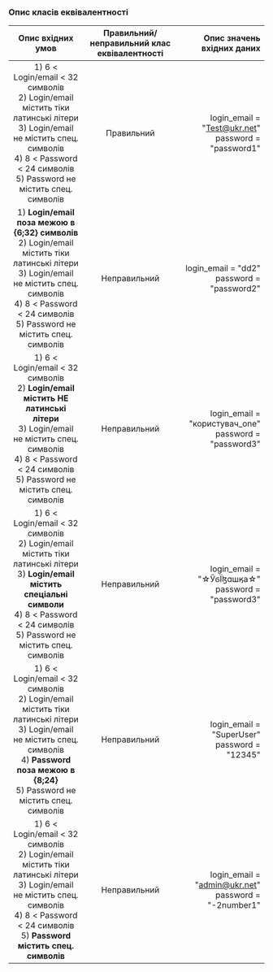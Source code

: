 ### Опис класів еквівалентності

|                                                                                                    Опис вхідних умов                                                                                                   	| Правильний/неправильний клас еквівалентності 	|                               Опис значень вхідних даних 	|
|:----------------------------------------------------------------------------------------------------------------------------------------------------------------------------------------------------------------------:	|:--------------------------------------------:	|---------------------------------------------------------:	|
| 1) 6 < Login/email < 32 символів <br>2) Login/email містить тіки латинські літери<br>3) Login/email не містить спец. символів<br>4) 8 < Password < 24 символів <br>5) Password не містить спец. символів               	|                  Правильний                  	| login_email = "Test@ukr.net"<br>password = "password1"   	|
| 1) **Login/email поза межою в {6;32} символів**<br>2) Login/email містить тіки латинські літери<br>3) Login/email не містить спец. символів<br>4) 8 < Password < 24 символів <br>5) Password не містить спец. символів 	|                 Неправильний                 	| login_email = "dd2"<br>password = "password2"            	|
| 1) 6 < Login/email < 32 символів<br>2) **Login/email містить НЕ латинські літери**<br>3) Login/email не містить спец. символів<br>4) 8 < Password < 24 символів <br>5) Password не містить спец. символів              	|                 Неправильний                 	| login_email = "користувач_one"<br>password = "password3" 	|
| 1) 6 < Login/email < 32 символів<br>2) Login/email містить тіки латинські літери<br>3) **Login/email містить спеціальні символи**<br>4) 8 < Password < 24 символів <br>5) Password не містить спец. символів           	|                 Неправильний                 	| login_email = "☆ӲϭΪɮɑшӄа☆"<br>password = "password3"     	|
| 1) 6 < Login/email < 32 символів<br>2) Login/email містить тіки латинські літери<br>3) Login/email не містить спец. символів<br>4) **Password поза межою в {8;24}**<br>5) Password не містить спец. символів           	|                 Неправильний                 	| login_email = "SuperUser"<br>password = "12345"          	|
| 1) 6 < Login/email < 32 символів<br>2) Login/email містить тіки латинські літери<br>3) Login/email не містить спец. символів<br>4) 8 < Password < 24 символів <br>5) **Password містить спец. символів**               	|                 Неправильний                 	| login_email = "admin@ukr.net"<br>password = "-2number1"  	|
